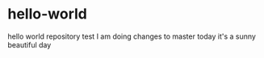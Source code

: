 # hello-world
hello world repository test
I am doing changes to master
today it's a sunny beautiful day
